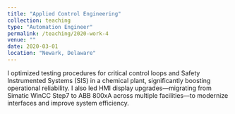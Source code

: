 ```yaml
---
title: "Applied Control Engineering"
collection: teaching
type: "Automation Engineer"
permalink: /teaching/2020-work-4
venue: ""
date: 2020-03-01
location: "Newark, Delaware"
---
```


I optimized testing procedures for critical control loops and Safety Instrumented Systems (SIS) in a chemical plant, significantly boosting operational reliability. I also led HMI display upgrades—migrating from Simatic WinCC Step7 to ABB 800xA across multiple facilities—to modernize interfaces and improve system efficiency.

<!-- Heading 1
======

Heading 2
======

Heading 3
====== -->
